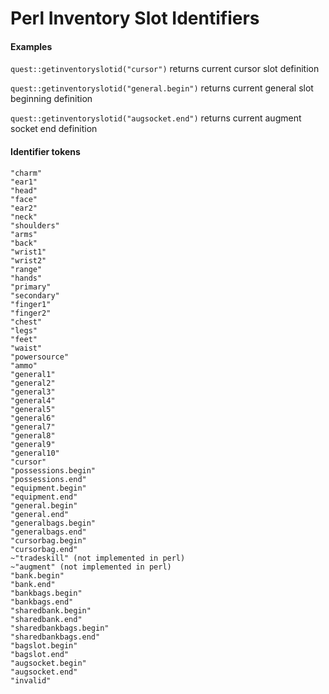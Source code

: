 # Perl Inventory Slot Identifiers

#### Examples <a id="user-content-examples"></a>

`quest::getinventoryslotid("cursor")` returns current cursor slot definition

`quest::getinventoryslotid("general.begin")` returns current general slot beginning definition

`quest::getinventoryslotid("augsocket.end")` returns current augment socket end definition

#### Identifier tokens <a id="user-content-identifier-tokens"></a>

```text
"charm"
"ear1"
"head"
"face"
"ear2"
"neck"
"shoulders"
"arms"
"back"
"wrist1"
"wrist2"
"range"
"hands"
"primary"
"secondary"
"finger1"
"finger2"
"chest"
"legs"
"feet"
"waist"
"powersource"
"ammo"
"general1"
"general2"
"general3"
"general4"
"general5"
"general6"
"general7"
"general8"
"general9"
"general10"
"cursor"
"possessions.begin"
"possessions.end"
"equipment.begin"
"equipment.end"
"general.begin"
"general.end"
"generalbags.begin"
"generalbags.end"
"cursorbag.begin"
"cursorbag.end"
~"tradeskill" (not implemented in perl)
~"augment" (not implemented in perl)
"bank.begin"
"bank.end"
"bankbags.begin"
"bankbags.end"
"sharedbank.begin"
"sharedbank.end"
"sharedbankbags.begin"
"sharedbankbags.end"
"bagslot.begin"
"bagslot.end"
"augsocket.begin"
"augsocket.end"
"invalid"
```

